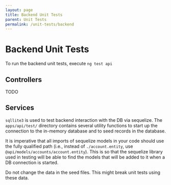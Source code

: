 ```yaml
---
layout: page
title: Backend Unit Tests
parent: Unit Tests
permalink: /unit-tests/backend
---
```

# Backend Unit Tests

To run the backend unit tests, execute `ng test api`

## Controllers

TODO

## Services

`sqllite3` is used to test backend interaction with the DB via sequelize. The `apps/api/test/` directory contains several utility functions to start up the connection to the in-memory database and to seed records in the database. 

It is imperative that all imports of sequelize models in your code should use the fully qualified path (i.e., instead of `./account.entity`, use `@api/models/accounts/account.entity`). This is so that the sequelize library used in testing will be able to find the models that will be added to it when a DB connection is started.

Do not change the data in the seed files. This might break unit tests using these data.